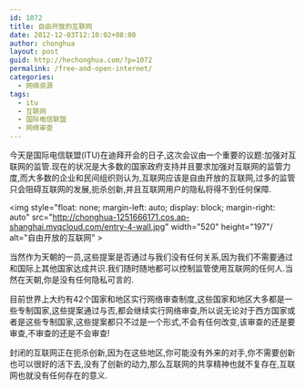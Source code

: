 ```yaml
---
id: 1072
title: 自由开放的互联网
date: 2012-12-03T12:10:02+08:00
author: chonghua
layout: post
guid: http://hechonghua.com/?p=1072
permalink: /free-and-open-internet/
categories:
  - 网络资源
tags:
  - itu
  - 互联网
  - 国际电信联盟
  - 网络审查
---
```

今天是国际电信联盟(ITU)在迪拜开会的日子,这次会议由一个重要的议题:加强对互联网的监管.现在的状况是大多数的国家政府支持并且要求加强对互联网的监管力度,而大多数的企业和民间组织则认为,互联网应该是自由开放的互联网,过多的监管只会阻碍互联网的发展,扼杀创新,并且互联网用户的隐私将得不到任何保障.

<img style="float: none; margin-left: auto; display: block; margin-right: auto" src="http://chonghua-1251666171.cos.ap-shanghai.myqcloud.com/entry-4-wall.jpg" width="520" height="197"/ alt="自由开放的互联网" >

当然作为天朝的一员,这些提案是否通过与我们没有任何关系,因为我们不需要通过和国际上其他国家达成共识.我们随时随地都可以控制监管使用互联网的任何人.当然在天朝,你是没有任何隐私可言的.

目前世界上大约有42个国家和地区实行网络审查制度,这些国家和地区大多都是一些专制国家,这些提案通过与否,都会继续实行网络审查,所以说无论对于西方国家或者是这些专制国家,这些提案都只不过是一个形式,不会有任何改变,该审查的还是要审查,不审查的还是不会审查!

封闭的互联网正在扼杀创新,因为在这些地区,你可能没有外来的对手,你不需要创新也可以很好的活下去,没有了创新的动力,那么互联网的共享精神也就不复存在,互联网也就没有任何存在的意义.